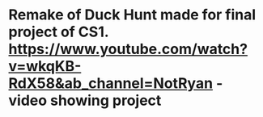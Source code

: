 # Remake of Duck Hunt made for final project of CS1. https://www.youtube.com/watch?v=wkqKB-RdX58&ab_channel=NotRyan - video showing project
